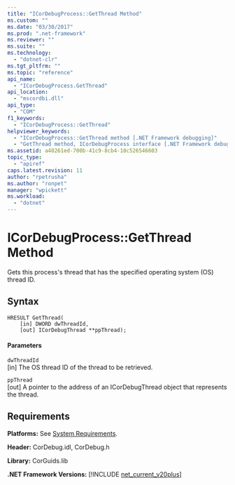 ```yaml
---
title: "ICorDebugProcess::GetThread Method"
ms.custom: ""
ms.date: "03/30/2017"
ms.prod: ".net-framework"
ms.reviewer: ""
ms.suite: ""
ms.technology: 
  - "dotnet-clr"
ms.tgt_pltfrm: ""
ms.topic: "reference"
api_name: 
  - "ICorDebugProcess.GetThread"
api_location: 
  - "mscordbi.dll"
api_type: 
  - "COM"
f1_keywords: 
  - "ICorDebugProcess::GetThread"
helpviewer_keywords: 
  - "ICorDebugProcess::GetThread method [.NET Framework debugging]"
  - "GetThread method, ICorDebugProcess interface [.NET Framework debugging]"
ms.assetid: a48261ed-700b-41c9-8cb4-18c526546603
topic_type: 
  - "apiref"
caps.latest.revision: 11
author: "rpetrusha"
ms.author: "ronpet"
manager: "wpickett"
ms.workload: 
  - "dotnet"
---
```

# ICorDebugProcess::GetThread Method
Gets this process's thread that has the specified operating system (OS) thread ID.  
  
## Syntax  
  
```  
HRESULT GetThread(  
    [in] DWORD dwThreadId,  
    [out] ICorDebugThread **ppThread);  
```  
  
#### Parameters  
 `dwThreadId`  
 [in] The OS thread ID of the thread to be retrieved.  
  
 `ppThread`  
 [out] A pointer to the address of an ICorDebugThread object that represents the thread.  
  
## Requirements  
 **Platforms:** See [System Requirements](../../../../docs/framework/get-started/system-requirements.md).  
  
 **Header:** CorDebug.idl, CorDebug.h  
  
 **Library:** CorGuids.lib  
  
 **.NET Framework Versions:** [!INCLUDE [net_current_v20plus](../../../../includes/net-current-v20plus-md.md)]
